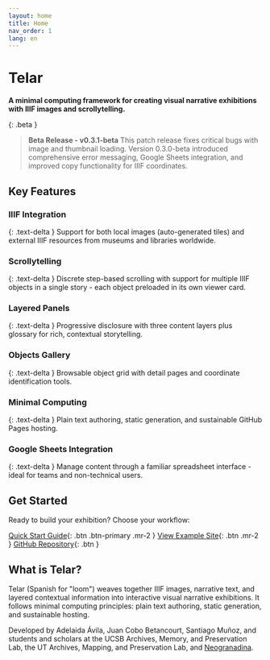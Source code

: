 ```yaml
---
layout: home
title: Home
nav_order: 1
lang: en
---
```


# Telar

**A minimal computing framework for creating visual narrative exhibitions with IIIF images and scrollytelling.**

{: .beta }
> **Beta Release - v0.3.1-beta**
> This patch release fixes critical bugs with image and thumbnail loading. Version 0.3.0-beta introduced comprehensive error messaging, Google Sheets integration, and improved copy functionality for IIIF coordinates.

## Key Features

<div class="grid" markdown="1">

### IIIF Integration
{: .text-delta }
Support for both local images (auto-generated tiles) and external IIIF resources from museums and libraries worldwide.

### Scrollytelling
{: .text-delta }
Discrete step-based scrolling with support for multiple IIIF objects in a single story - each object preloaded in its own viewer card.

### Layered Panels
{: .text-delta }
Progressive disclosure with three content layers plus glossary for rich, contextual storytelling.

### Objects Gallery
{: .text-delta }
Browsable object grid with detail pages and coordinate identification tools.

### Minimal Computing
{: .text-delta }
Plain text authoring, static generation, and sustainable GitHub Pages hosting.

### Google Sheets Integration
{: .text-delta }
Manage content through a familiar spreadsheet interface - ideal for teams and non-technical users.

</div>

## Get Started

Ready to build your exhibition? Choose your workflow:

[Quick Start Guide](/docs/getting-started/){: .btn .btn-primary .mr-2 }
[View Example Site](https://ampl.clair.ucsb.edu/telar){: .btn .mr-2 }
[GitHub Repository](https://github.com/UCSB-AMPLab/telar){: .btn }

## What is Telar?

Telar (Spanish for "loom") weaves together IIIF images, narrative text, and layered contextual information into interactive visual narrative exhibitions. It follows minimal computing principles: plain text authoring, static generation, and sustainable hosting.

Developed by Adelaida Ávila, Juan Cobo Betancourt, Santiago Muñoz, and students and scholars at the UCSB Archives, Memory, and Preservation Lab, the UT Archives, Mapping, and Preservation Lab, and [Neogranadina](https://neogranadina.org).
